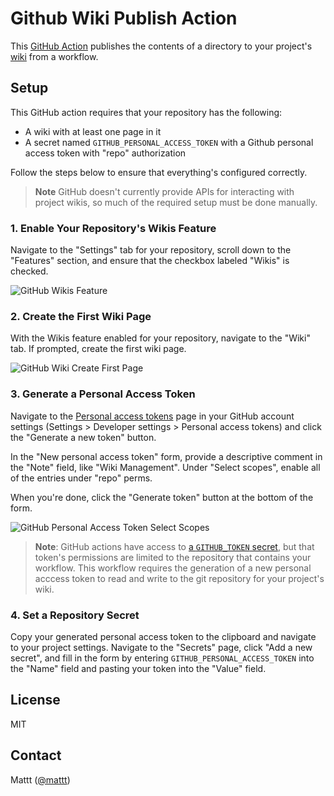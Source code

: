 # Github Wiki Publish Action

This [GitHub Action][github actions]
publishes the contents of a directory to your project's [wiki][github wiki]
from a workflow.

## Setup

This GitHub action requires that your repository has the following:

- A wiki with at least one page in it
- A secret named `GITHUB_PERSONAL_ACCESS_TOKEN`
  with a Github personal access token with "repo" authorization

Follow the steps below to ensure that everything's configured correctly.

> **Note**
> GitHub doesn't currently provide APIs for interacting with project wikis,
> so much of the required setup must be done manually.

### 1. Enable Your Repository's Wikis Feature

Navigate to the "Settings" tab for your repository,
scroll down to the "Features" section,
and ensure that the checkbox labeled "Wikis" is checked.

![GitHub Wikis Feature](https://user-images.githubusercontent.com/7659/72726104-5f3aff80-3b3c-11ea-8f2e-fe73aff0276b.png)

### 2. Create the First Wiki Page

With the Wikis feature enabled for your repository,
navigate to the "Wiki" tab.
If prompted,
create the first wiki page.

![GitHub Wiki Create First Page](https://user-images.githubusercontent.com/7659/72726186-927d8e80-3b3c-11ea-8014-4622f8ff3226.png)

### 3. Generate a Personal Access Token

Navigate to the [Personal access tokens](https://github.com/settings/tokens) page 
in your GitHub account settings
(Settings > Developer settings > Personal access tokens)
and click the "Generate a new token" button.

In the "New personal access token" form,
provide a descriptive comment in the "Note" field, like "Wiki Management".
Under "Select scopes",
enable all of the entries under "repo" perms.

When you're done,
click the "Generate token" button at the bottom of the form.

![GitHub Personal Access Token Select Scopes](https://user-images.githubusercontent.com/7659/72726210-9f9a7d80-3b3c-11ea-81b4-528de92fb9fa.png)

> **Note**: 
> GitHub actions have access to [a `GITHUB_TOKEN` secret][GITHUB_TOKEN],
> but that token's permissions are limited to 
> the repository that contains your workflow.
> This workflow requires the generation of a new personal acccess token
> to read and write to the git repository for your project's wiki.

### 4. Set a Repository Secret

Copy your generated personal access token to the clipboard
and navigate to your project settings.
Navigate to the "Secrets" page,
click "Add a new secret",
and fill in the form by 
entering `GITHUB_PERSONAL_ACCESS_TOKEN` into the "Name" field and 
pasting your token into the "Value" field.

## License

MIT

## Contact

Mattt ([@mattt](https://twitter.com/mattt))

[github actions]: https://help.github.com/en/actions
[github wiki]: https://help.github.com/en/github/building-a-strong-community/about-wikis
[GITHUB_TOKEN]: https://help.github.com/en/actions/automating-your-workflow-with-github-actions/authenticating-with-the-github_token#about-the-github_token-secret
